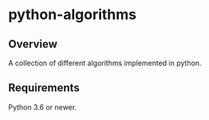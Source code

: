 # python-algorithms

## Overview

A collection of different algorithms implemented in python.

## Requirements

Python 3.6 or newer.



